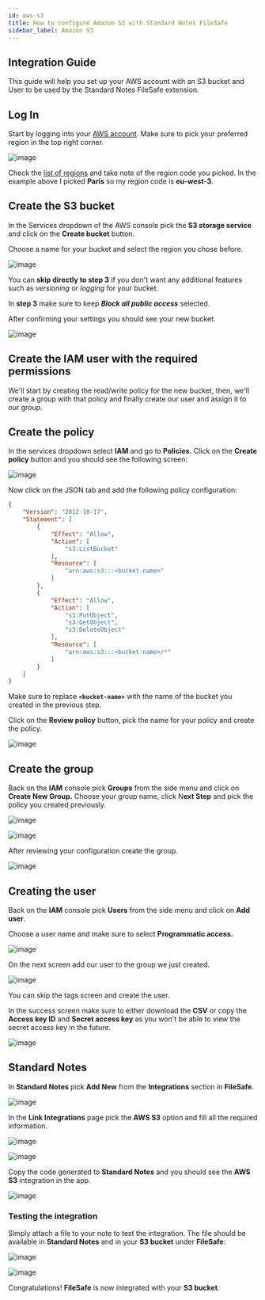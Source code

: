 ```yaml
---
id: aws-s3
title: How to configure Amazon S3 with Standard Notes FileSafe
sidebar_label: Amazon S3
---
```


## Integration Guide

This guide will help you set up your AWS account with an S3 bucket and User to be used by the Standard Notes FileSafe extension.

## Log In

Start by logging into your [AWS account](https://console.aws.amazon.com). Make sure to pick your preferred region in the top right corner.

![image](/img/filesafe/aws/preferred-region.png)

Check the [list of regions](https://docs.aws.amazon.com/general/latest/gr/rande.html) and take note of the region code you picked. In the example above I picked **Paris** so my region code is **eu-west-3**.

## Create the S3 bucket

In the Services dropdown of the AWS console pick the **S3 storage service** and click on the **Create bucket** button.

Choose a name for your bucket and select the region you chose before.

![image](/img/filesafe/aws/create-bucket.png)

You can **skip directly to step 3** if you don't want any additional features such as _versioning_ or _logging_ for your bucket.

In **step 3** make sure to keep ***Block all public access*** selected.

After confirming your settings you should see your new bucket.

![image](/img/filesafe/aws/block-all-public-access.png)

## Create the IAM user with the required permissions

We'll start by creating the read/write policy for the new bucket, then, we'll create a group with that policy and finally create our user and assign it to our group.

## Create the policy

In the services dropdown select **IAM** and go to **Policies.** Click on the **Create policy** button and you should see the following screen:

![image](/img/filesafe/aws/create-policy.png)

Now click on the JSON tab and add the following policy configuration:

```json
{
    "Version": "2012-10-17",
    "Statement": [
        {
            "Effect": "Allow",
            "Action": [
                "s3:ListBucket"
            ],
            "Resource": [
                "arn:aws:s3:::<bucket-name>"
            ]
        },
        {
            "Effect": "Allow",
            "Action": [
                "s3:PutObject",
                "s3:GetObject",
                "s3:DeleteObject"
            ],
            "Resource": [
                "arn:aws:s3:::<bucket-name>/*"
            ]
        }
    ]
}
```

Make sure to replace **`<bucket-name>`** with the name of the bucket you created in the previous step.

Click on the **Review policy** button, pick the name for your policy and create the policy.

![image](/img/filesafe/aws/review-policy.png)

## Create the group

Back on the **IAM** console pick **Groups** from the side menu and click on **Create New Group.**
Choose your group name, click N**ext Step** and pick the policy you created previously.

![image](/img/filesafe/aws/create-group.png)

![image](/img/filesafe/aws/attach-policy-to-group.png)

After reviewing your configuration create the group.

![image](/img/filesafe/aws/review-group.png)

## Creating the user

Back on the **IAM** console pick **Users** from the side menu and click on **Add user**.

Choose a user name and make sure to select **Programmatic access.**

![image](/img/filesafe/aws/create-user.png)

On the next screen add our user to the group we just created.

![image](/img/filesafe/aws/add-user-to-group.png)

You can skip the tags screen and create the user. 

In the success screen make sure to either download the **CSV** or copy the **Access key ID** and **Secret access key** as you won't be able to view the secret access key in the future.

![image](/img/filesafe/aws/copy-access-key.png)

## Standard Notes

In **Standard Notes** pick **Add New** from the **Integrations** section in **FileSafe**.

![image](/img/filesafe/aws/add-integration-in-sn.png)

In the **Link Integrations** page pick the **AWS S3** option and fill all the required information.

![image](/img/filesafe/aws/link-integrations.png)

![image](/img/filesafe/aws/submit-integration.png)

Copy the code generated to **Standard Notes** and you should see the **AWS S3** integration in the app.

![image](/img/filesafe/aws/test-integration-1.png)

### Testing the integration

Simply attach a file to your note to test the integration. The file should be available in **Standard Notes** and in your **S3 bucket** under **FileSafe**:

![image](/img/filesafe/aws/test-integration-2.png)

![image](/img/filesafe/aws/view-test-integration-in-aws.png)

Congratulations! **FileSafe** is now integrated with your **S3 bucket**.